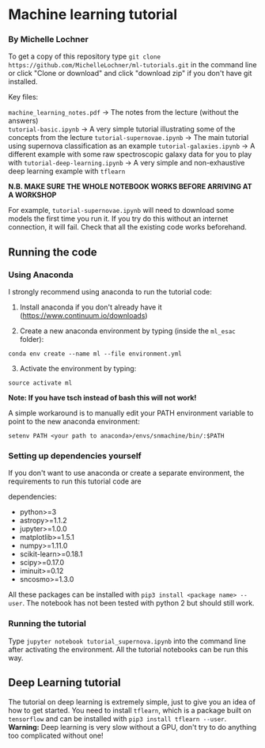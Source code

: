 # Machine learning tutorial 
### By Michelle Lochner

To get a copy of this repository type `git clone https://github.com/MichelleLochner/ml-tutorials.git` in the command line or click "Clone or download" and click "download zip" if you don't have git installed.

Key files:

`machine_learning_notes.pdf` -> The notes from the lecture (without the answers) <br>
`tutorial-basic.ipynb` -> A very simple tutorial illustrating some of the concepts from the lecture
`tutorial-supernovae.ipynb` -> The main tutorial using supernova classification as an example
`tutorial-galaxies.ipynb` -> A different example with some raw spectroscopic galaxy data for you to play with
`tutorial-deep-learning.ipynb` -> A very simple and non-exhaustive deep learning example with `tflearn`

**N.B. MAKE SURE THE WHOLE NOTEBOOK WORKS BEFORE ARRIVING AT A WORKSHOP**

For example, `tutorial-supernovae.ipynb` will need to download some models the first time you run it. If you try do this without an internet connection, it will fail. Check that all the existing code works beforehand.

## Running the code

### Using Anaconda

I strongly recommend using anaconda to run the tutorial code:

1) Install anaconda if you don't already have it (https://www.continuum.io/downloads)

2) Create a new anaconda environment by typing (inside the `ml_esac` folder):

`conda env create --name ml --file environment.yml`

3) Activate the environment by typing:

`source activate ml`

**Note: If you have tsch instead of bash this will not work!**

A simple workaround is to manually edit your PATH environment variable to point to the new anaconda environment:

`setenv PATH <your path to anaconda>/envs/snmachine/bin/:$PATH`

### Setting up dependencies yourself

If you don't want to use anaconda or create a separate environment, the requirements to run this tutorial code are

dependencies:
  - python>=3
  - astropy>=1.1.2
  - jupyter>=1.0.0
  - matplotlib>=1.5.1
  - numpy>=1.11.0
  - scikit-learn>=0.18.1
  - scipy>=0.17.0
  - iminuit>=0.12
  - sncosmo>=1.3.0

All these packages can be installed with `pip3 install <package name> --user`.
The notebook has not been tested with python 2 but should still work. 

### Running the tutorial

Type `jupyter notebook tutorial_supernova.ipynb` into the command line after activating the environment. All the tutorial notebooks can be run this way.

## Deep Learning tutorial

The tutorial on deep learning is extremely simple, just to give you an idea of how to get started. You need to install `tflearn`, which is a package built on `tensorflow` and can be installed with `pip3 install tflearn --user`. **Warning:** Deep learning is very slow without a GPU, don't try to do anything too complicated without one!

